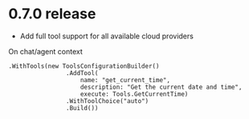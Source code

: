 # 0.7.0 release

- Add full tool support for all available cloud providers

On chat/agent context

```
.WithTools(new ToolsConfigurationBuilder()
                .AddTool(
                    name: "get_current_time",
                    description: "Get the current date and time",
                    execute: Tools.GetCurrentTime) 
                .WithToolChoice("auto")
                .Build())
```